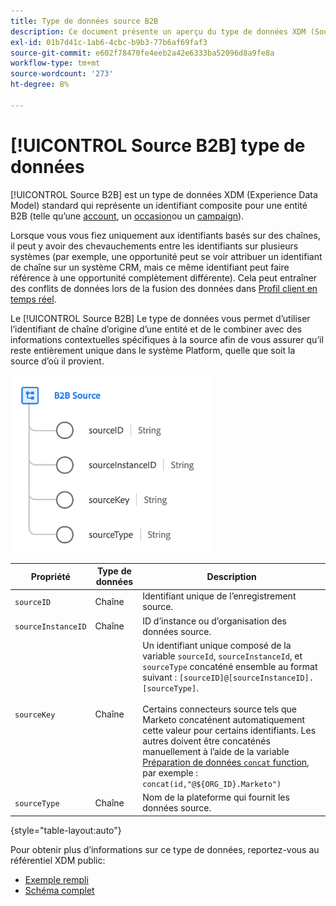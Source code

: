 ```yaml
---
title: Type de données source B2B
description: Ce document présente un aperçu du type de données XDM (Source Experience Data Model) B2B.
exl-id: 01b7d41c-1ab6-4cbc-b9b3-77b6af69faf3
source-git-commit: e602f78470fe4eeb2a42e6333ba52096d8a9fe8a
workflow-type: tm+mt
source-wordcount: '273'
ht-degree: 8%

---
```


# [!UICONTROL Source B2B] type de données

[!UICONTROL Source B2B] est un type de données XDM (Experience Data Model) standard qui représente un identifiant composite pour une entité B2B (telle qu’une [account](../classes/b2b/business-account.md), un [occasion](../classes/b2b/business-opportunity.md)ou un [campaign](../classes/b2b/business-campaign.md)).

Lorsque vous vous fiez uniquement aux identifiants basés sur des chaînes, il peut y avoir des chevauchements entre les identifiants sur plusieurs systèmes (par exemple, une opportunité peut se voir attribuer un identifiant de chaîne sur un système CRM, mais ce même identifiant peut faire référence à une opportunité complètement différente). Cela peut entraîner des conflits de données lors de la fusion des données dans [Profil client en temps réel](../../profile/home.md).

Le [!UICONTROL Source B2B] Le type de données vous permet d’utiliser l’identifiant de chaîne d’origine d’une entité et de le combiner avec des informations contextuelles spécifiques à la source afin de vous assurer qu’il reste entièrement unique dans le système Platform, quelle que soit la source d’où il provient.

![Structure de la source B2B](../images/data-types/b2b-source.png)

| Propriété | Type de données | Description |
| --- | --- | --- |
| `sourceID` | Chaîne | Identifiant unique de l’enregistrement source. |
| `sourceInstanceID` | Chaîne | ID d’instance ou d’organisation des données source. |
| `sourceKey` | Chaîne | Un identifiant unique composé de la variable `sourceId`, `sourceInstanceId`, et `sourceType` concaténé ensemble au format suivant : `[sourceID]@[sourceInstanceID].[sourceType]`.<br><br>Certains connecteurs source tels que Marketo concaténent automatiquement cette valeur pour certains identifiants. Les autres doivent être concaténés manuellement à l’aide de la variable [Préparation de données `concat` function](../../data-prep/functions.md#string), par exemple : `concat(id,"@${ORG_ID}.Marketo")` |
| `sourceType` | Chaîne | Nom de la plateforme qui fournit les données source. |

{style=&quot;table-layout:auto&quot;}

Pour obtenir plus d’informations sur ce type de données, reportez-vous au référentiel XDM public:

* [Exemple rempli](https://github.com/adobe/xdm/blob/master/components/datatypes/b2b/b2b-source.example.1.json)
* [Schéma complet](https://github.com/adobe/xdm/blob/master/components/datatypes/b2b/b2b-source.schema.json)
